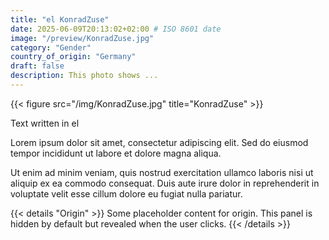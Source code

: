 ```yaml
---
title: "el KonradZuse"
date: 2025-06-09T20:13:02+02:00 # ISO 8601 date
image: "/preview/KonradZuse.jpg"
category: "Gender"
country_of_origin: "Germany"
draft: false
description: This photo shows ...
---
```


{{< figure src="/img/KonradZuse.jpg" title="KonradZuse" >}}

Text written in el

Lorem ipsum dolor sit amet, consectetur adipiscing elit. Sed do eiusmod tempor incididunt ut labore et dolore magna aliqua.

Ut enim ad minim veniam, quis nostrud exercitation ullamco laboris nisi ut aliquip ex ea commodo consequat. Duis aute irure dolor in reprehenderit in voluptate velit esse cillum dolore eu fugiat nulla pariatur.


{{< details "Origin" >}}
Some placeholder content for origin. This panel is hidden by default but revealed when the user clicks.
{{< /details >}}

